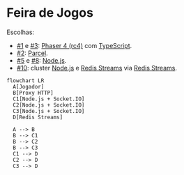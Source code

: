 # Feira de Jogos

Escolhas:

- [#1](https://github.com/feira-de-jogos/feira-de-jogos/issues/1) e [#3](https://github.com/feira-de-jogos/feira-de-jogos/issues/3): [Phaser 4 (rc4)](https://phaser.io/news/2025/05/phaser-mega-update)  com [TypeScript](https://www.typescriptlang.org/).
- [#2](https://github.com/feira-de-jogos/feira-de-jogos/issues/2): [Parcel](https://parceljs.org/).
- [#5](https://github.com/feira-de-jogos/feira-de-jogos/issues/5) e [#8](https://github.com/feira-de-jogos/feira-de-jogos/issues/8): [Node.js](https://nodejs.org/).
- [#10](https://github.com/feira-de-jogos/feira-de-jogos/issues/10): cluster [Node.js](https://nodejs.org/) e [Redis Streams](https://redis.io/) via [Redis Streams](https://socket.io/docs/v4/redis-streams-adapter/).

```mermaid
flowchart LR
  A[Jogador]
  B[Proxy HTTP]
  C1[Node.js + Socket.IO]
  C2[Node.js + Socket.IO]
  C3[Node.js + Socket.IO]
  D[Redis Streams]

  A --> B
  B --> C1
  B --> C2
  B --> C3
  C1 --> D
  C2 --> D
  C3 --> D
```